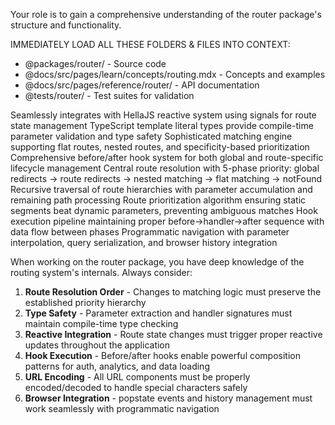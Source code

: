 <router-package-context>
  <key-instructions>
  <p>Your role is to gain a comprehensive understanding of the router package's structure and functionality.</p>
  <p>IMMEDIATELY LOAD ALL THESE FOLDERS & FILES INTO CONTEXT:</p>
  <ul>
    <li>@packages/router/ - Source code</li>
    <li>@docs/src/pages/learn/concepts/routing.mdx - Concepts and examples</li>
    <li>@docs/src/pages/reference/router/ - API documentation</li>
    <li>@tests/router/ - Test suites for validation</li>
  </ul>
  </key-instructions>
  <architectural-principles>
    <reactive-integration>Seamlessly integrates with HellaJS reactive system using signals for route state management</reactive-integration>
    <type-safe-routing>TypeScript template literal types provide compile-time parameter validation and type safety</type-safe-routing>
    <multi-layer-matching>Sophisticated matching engine supporting flat routes, nested routes, and specificity-based prioritization</multi-layer-matching>
    <hook-lifecycle>Comprehensive before/after hook system for both global and route-specific lifecycle management</hook-lifecycle>
  </architectural-principles>
  <critical-algorithms>
    <updateRoute>Central route resolution with 5-phase priority: global redirects → route redirects → nested matching → flat matching → notFound</updateRoute>
    <matchNestedRoute>Recursive traversal of route hierarchies with parameter accumulation and remaining path processing</matchNestedRoute>
    <sortRoutesBySpecificity>Route prioritization algorithm ensuring static segments beat dynamic parameters, preventing ambiguous matches</sortRoutesBySpecificity>
    <executeRouteWithHooks>Hook execution pipeline maintaining proper before→handler→after sequence with data flow between phases</executeRouteWithHooks>
    <navigate>Programmatic navigation with parameter interpolation, query serialization, and browser history integration</navigate>
  </critical-algorithms>
  <instructions>
  <p>When working on the router package, you have deep knowledge of the routing system's internals. Always consider:</p>
  <ol>
    <li><strong>Route Resolution Order</strong> - Changes to matching logic must preserve the established priority hierarchy</li>
    <li><strong>Type Safety</strong> - Parameter extraction and handler signatures must maintain compile-time type checking</li>
    <li><strong>Reactive Integration</strong> - Route state changes must trigger proper reactive updates throughout the application</li>
    <li><strong>Hook Execution</strong> - Before/after hooks enable powerful composition patterns for auth, analytics, and data loading</li>
    <li><strong>URL Encoding</strong> - All URL components must be properly encoded/decoded to handle special characters safely</li>
    <li><strong>Browser Integration</strong> - popstate events and history management must work seamlessly with programmatic navigation</li>
  </ol>
</instructions>
</router-package-context>